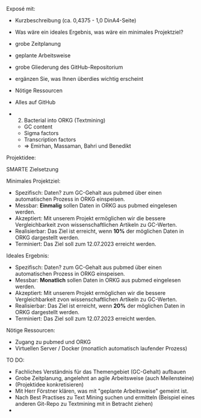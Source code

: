 Exposé mit:

- Kurzbeschreibung (ca. 0,4375 - 1,0 DinA4-Seite)
- Was wäre ein ideales Ergebnis, was wäre ein minimales Projektziel?
- grobe Zeitplanung
- geplante Arbeitsweise
- grobe Gliederung des GitHub-Repositorium
- ergänzen Sie, was Ihnen überdies wichtig erscheint
- Nötige Ressourcen
- Alles auf GitHub

- 2. Bacterial into ORKG (Textmining)
  - GC content 
  - Sigma factors
  - Transcription factors
  - => Emirhan, Massaman, Bahri und Benedikt

Projektidee:

SMARTE Zielsetzung

Minimales Projektziel:

- Spezifisch: Daten? zum GC-Gehalt aus pubmed über einen automatischen Prozess in ORKG einspeisen. 
- Messbar: **Einmalig** sollen Daten in ORKG aus pubmed eingelesen werden. 
- Akzeptiert: Mit unserem Projekt ermöglichen wir die bessere Vergleichbarkeit zvon wissenschaftlichen Artikeln zu GC-Werten.  
- Realisierbar: Das Ziel ist erreicht, wenn **10%** der möglichen Daten in ORKG dargestellt werden.
- Terminiert: Das Ziel soll zum 12.07.2023 erreicht werden.

Ideales Ergebnis:
- Spezifisch: Daten? zum GC-Gehalt aus pubmed über einen automatischen Prozess in ORKG einspeisen. 
- Messbar: **Monatlich** sollen Daten in ORKG aus pubmed eingelesen werden. 
- Akzeptiert: Mit unserem Projekt ermöglichen wir die bessere Vergleichbarkeit zvon wissenschaftlichen Artikeln zu GC-Werten.  
- Realisierbar: Das Ziel ist erreicht, wenn **20%** der möglichen Daten in ORKG dargestellt werden.
- Terminiert: Das Ziel soll zum 12.07.2023 erreicht werden.

Nötige Ressourcen:
- Zugang zu pubmed und ORKG
- Virtuellen Server / Docker (monatlich automatisch laufender Prozess)

TO DO:
- Fachliches Verständnis für das Themengebiet (GC-Gehalt) aufbauen
- Grobe Zeitplanung, angelehnt an agile Arbeitsweise (auch Meilensteine)
- (Projektidee konkretisieren)
- Mit Herr Förstner klären, was mit "geplante Arbeitsweise" gemeint ist.
- Nach Best Practises zu Text Mining suchen und ermitteln (Beispiel eines anderen Git-Repo zu Textmining mit in Betracht ziehen)
- 
